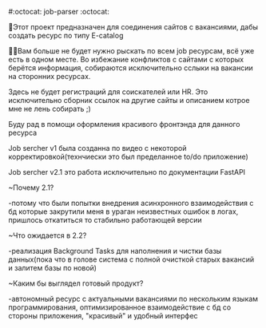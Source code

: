 #:octocat: job-parser :octocat:

🦖Этот проект предназначен для соединения сайтов с вакансиями, дабы создать ресурс по типу E-catalog

🧑‍💼Вам больше не будет нужно рыскать по всем job ресурсам, всё уже есть в одном месте.
Во избежание конфликтов с сайтами с которых берётся информация, собираются исключительно сслыки на вакансии на сторонних ресурсах.

Здесь не будет регистраций для соискателей или HR. Это исключительно сборник ссылок на другие сайты и описанием котрое мне не лень собирать ;)

Буду рад в помощи оформления красивого фронтэнда для данного ресурса

Job sercher v1 была созданна по видео с некоторой корректировкой(технчиески это был пределанное to/do приложение)

Job sercher v2.1 это работа исключительно по документации FastAPI

~Почему 2.1?

-потому что были попытки внедрения асинхронного взаимодействия с бд которые закрутили меня в ураган неизвестных ошибок в логах, пришлось откатиться то стабильно работающей версии

~Что ожидается в 2.2?

-реализация Background Tasks для наполнения и чистки базы данных(пока что в голове система с полной очисткой старых вакансий и залитем базы по новой)

~Каким бы выглядел готовый продукт?

-автономный ресурс с актуальными вакансиями по нескольким языкам программирования, оптимизированное взаимодействие с бд со стороны приложения, "красивый" и удобный интерфес
